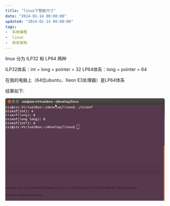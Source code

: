 ```yaml
---
title: "linux下整数尺寸"
date: "2014-01-14 00:00:00"
updated: "2014-01-14 00:00:00"
tags:
-  系统编程
-  linux
-  体系架构
---
```



linux 分为 ILP32 和 LP64 两种

[](/notename/ "archive 20140114")

ILP32体系：int = long = pointer = 32
LP64体系：long = pointer = 64

在我的电脑上（64位ubuntu，Xeon E3处理器）是LP64体系

结果如下:

![image_1bl0ehvba19urh6r19i8df11mjc9.png-45.3kB][1]

  [1]: /images/c078e202803909b2cf459f62c0d5485c.png
